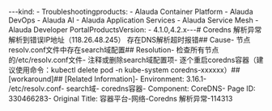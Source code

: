 ---kind:   - Troubleshootingproducts:    - Alauda Container Platform   - Alauda DevOps   - Alauda AI   - Alauda Application Services   - Alauda Service Mesh   - Alauda Developer PortalProductsVersion:   - 4.1.0,4.2.x---<!-- A type of document that involves encountering a fault, diag...it, performing root cause analysis, and providing solutions. --># Coredns 解析异常解析到错误IP地址（118.26.48.245） 存在DNS解析超时报错## Cause- 节点resolv.conf文件中存在search域配置## Resolution- 检查所有节点的/etc/resolv.conf文件- 注释或删除search域配置项- 逐个重启coredns容器（建议使用命令：kubectl delete pod -n kube-system coredns-xxxxxx）## [workaround]## [Related Information]- Environment: 3.16.1- /etc/resolv.conf- search域- coredns容器- Component: CoreDNS- Page ID: 330466283- Original Title: 容器平台-网络-Coredns 解析异常-114313